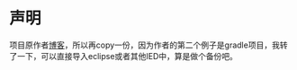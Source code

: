 ﻿# 声明

项目原作者[博客](http://www.cnblogs.com/davenkin/archive/2013/03/19/java-tranaction-8.html)，所以再copy一份，因为作者的第二个例子是gradle项目，我转了一下，可以直接导入eclipse或者其他IED中，算是做个备份吧。